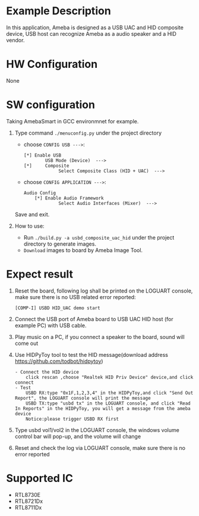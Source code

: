 # Example Description

In this application, Ameba is designed as a USB UAC and HID composite device, USB host can recognize Ameba as a audio speaker and a HID vendor. 

# HW Configuration

None

# SW configuration

Taking AmebaSmart in GCC environmnet for example.

1. Type command `./menuconfig.py` under the project directory
	- choose `CONFIG USB --->`:
		```
		[*] Enable USB
				USB Mode (Device)  --->
		[*] 	Composite
					 Select Composite Class (HID + UAC)  --->
		```
	- choose `CONFIG APPLICATION --->`:
		```
		Audio Config
			[*] Enable Audio Framework
					 Select Audio Interfaces (Mixer)  --->
		```
	Save and exit.

2. How to use:
   - Run `./build.py -a usbd_composite_uac_hid` under the project directory to generate images.
   - `Download` images to board by Ameba Image Tool.

# Expect result

1. Reset the board, following log shall be printed on the LOGUART console, make sure there is no USB related error reported:
	```
	[COMP-I] USBD HID_UAC demo start
	```

2. Connect the USB port of Ameba board to USB UAC HID host (for example PC) with USB cable.
3. Play music on a PC, if you connect a speaker to the board, sound will come out
4. Use HIDPyToy tool to test the HID message(download address https://github.com/todbot/hidpytoy)
   	```
	- Connect the HID device
		click rescan ,choose "Realtek HID Priv Device" device,and click connect
	- Test
		USBD RX:type "0x1F,1,2,3,4" in the HIDPyToy,and click "Send Out Report", the LOGUART console will print the message
		USBD TX:type "usbd tx" in the LOGUART console, and click "Read In Reports" in the HIDPyToy, you will get a message from the ameba device
		Notice:please trigger USBD RX first
	```
5. Type usbd vol1/vol2 in the LOGUART console, the windows volume control bar will pop-up, and the volume will change
6. Reset and check the log via LOGUART console, make sure there is no error reported
   

# Supported IC

- RTL8730E
- RTL8721Dx
- RTL8711Dx